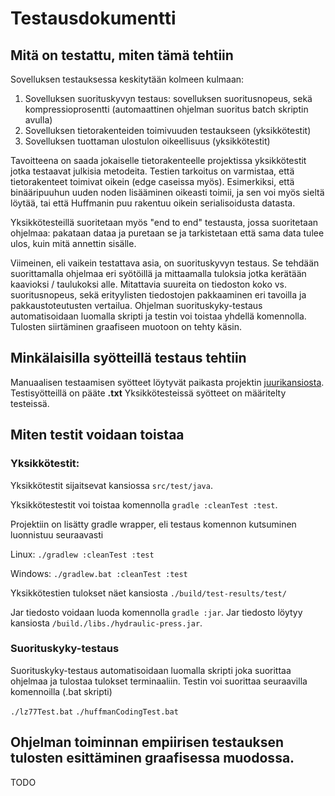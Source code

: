 # Testausdokumentti

## Mitä on testattu, miten tämä tehtiin
Sovelluksen testauksessa keskitytään kolmeen kulmaan: 

1. Sovelluksen suorituskyvyn testaus: sovelluksen suoritusnopeus, sekä kompressioprosentti  (automaattinen ohjelman suoritus batch skriptin avulla)
2. Sovelluksen tietorakenteiden toimivuuden testaukseen (yksikkötestit)
3. Sovelluksen tuottaman ulostulon oikeellisuus (yksikkötestit)

Tavoitteena on saada jokaiselle tietorakenteelle projektissa yksikkötestit jotka testaavat julkisia metodeita. Testien tarkoitus on varmistaa, että tietorakenteet toimivat oikein (edge caseissa myös). Esimerkiksi, että binääripuuhun uuden noden lisääminen oikeasti toimii, ja sen voi myös sieltä löytää, tai että Huffmanin puu rakentuu oikein serialisoidusta datasta.

Yksikkötesteillä suoritetaan myös "end to end" testausta, jossa suoritetaan ohjelmaa: pakataan dataa ja puretaan se ja tarkistetaan että sama data tulee ulos, kuin mitä annettin sisälle.

Viimeinen, eli vaikein testattava asia, on suorituskyvyn testaus. Se tehdään suorittamalla ohjelmaa eri syötöillä ja mittaamalla tuloksia jotka kerätään kaavioksi / taulukoksi alle. Mitattavia suureita on tiedoston koko vs. suoritusnopeus, sekä erityylisten tiedostojen pakkaaminen eri tavoilla ja pakkaustoteutusten vertailua. Ohjelman suorituskyky-testaus automatisoidaan luomalla skripti ja testin voi toistaa yhdellä komennolla. Tulosten siirtäminen graafiseen muotoon on tehty käsin.

## Minkälaisilla syötteillä testaus tehtiin

Manuaalisen testaamisen syötteet löytyvät paikasta projektin [juurikansiosta](https://github.com/Zudoku/hydraulic-press/tree/master/hydraulic-press). Testisyötteillä on pääte **.txt**  Yksikkötesteissä syötteet on määritelty testeissä.

## Miten testit voidaan toistaa
### Yksikkötestit:
Yksikkötestit sijaitsevat kansiossa `src/test/java`.

Yksikkötestestit voi toistaa komennolla `gradle :cleanTest :test`.

Projektiin on lisätty gradle wrapper, eli testaus komennon kutsuminen luonnistuu seuraavasti

Linux: 
```./gradlew :cleanTest :test```

Windows:
```./gradlew.bat :cleanTest :test```


Yksikkötestien tulokset näet kansiosta `./build/test-results/test/`

Jar tiedosto voidaan luoda komennolla `gradle :jar`.
Jar tiedosto löytyy kansiosta  `/build./libs./hydraulic-press.jar`.

### Suorituskyky-testaus

Suorituskyky-testaus automatisoidaan luomalla skripti joka suorittaa ohjelmaa ja tulostaa tulokset terminaaliin.
Testin voi suorittaa seuraavilla komennoilla (.bat skripti)

```./lz77Test.bat```
```./huffmanCodingTest.bat```

## Ohjelman toiminnan empiirisen testauksen tulosten esittäminen graafisessa muodossa.
TODO
